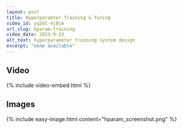 ```yaml
---
layout: post
title: Hyperparamter Training & Tuning
video_id: yq2GC-4j8jA
url_slug: hparam-training
video_date: 2023-9-23
alt_text: hyperparameter training system design
excerpt: "none available"
---
```



## Video

{% include video-embed.html %}


## Images

{% include easy-image.html content="hparam_screenshot.png" %}


